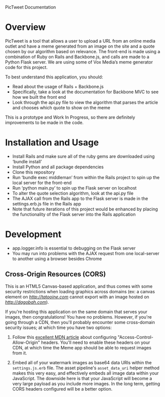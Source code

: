 PicTweet Documentation 

Overview
=========

PicTweet is a tool that allows a user to upload a URL from an online media outlet and have a meme generated from an image on the site and a quote chosen by our algorithm based on relevance. The front-end is made using a combination of Ruby on Rails and Backbone.js, and calls are made to a Python Flask server. We are using some of Vox Media’s meme generator code for this project.

To best understand this application, you should:
- Read about the usage of Rails + Backbone.js
- Specifically, take a look at the documentation for Backbone MVC to see how we built the front end
- Look through the api.py file to view the algorithm that parses the article and chooses which quote to show on the meme

This is a prototype and Work In Progress, so there are definitely improvements to be made in the code. 

Installation and Usage
=========

- Install Rails and make sure all of the ruby gems are downloaded using ‘bundle install’ 
- Install Python and all package dependencies
- Clone this repository
- Run ‘bundle exec middleman’ from within the Rails project to spin up the local server for the front-end
- Run ‘python main.py’ to spin up the Flask server on localhost
- To alter the quote selection algorithm, look at the api.py file 
- The AJAX call from the Rails app to the Flask server is made in the settings.erb.js file in the Rails app
- Note that future iterations of this project would be enhanced by placing the functionality of the Flask server into the Rails application

Development
=========

- app.logger.info is essential to debugging on the Flask server 
- You may run into problems with the AJAX request from one local-server to another using a browser besides Chrome


## Cross-Origin Resources (CORS)

This is an HTML5 Canvas-based application, and thus comes with some security restrictions when loading graphics across domains (ex: a canvas element on *http://tatooine.com* cannot export with an image hosted on *http://dagobah.com*).

If you're hosting this application on the same domain that serves your images, then congratulations! You have no problems. However, if you're going through a CDN, then you'll probably encounter some cross-domain security issues; at which time you have two options:

1. Follow this [excellent MDN article](https://developer.mozilla.org/en-US/docs/Web/HTML/CORS_enabled_image) about configuring "Access-Control-Allow-Origin" headers. You'll need to enable these headers on your CDN, at which time the Meme app should be able to request images from it.

2. Embed all of your watermark images as base64 data URIs within the `settings.js.erb` file. The asset pipeline's `asset_data_uri` helper method makes this very easy, and effectively embeds all image data within your JavaScript. The downside here is that your JavaScript will become a very large payload as you include more images. In the long term, getting CORS headers configured will be a better option.


